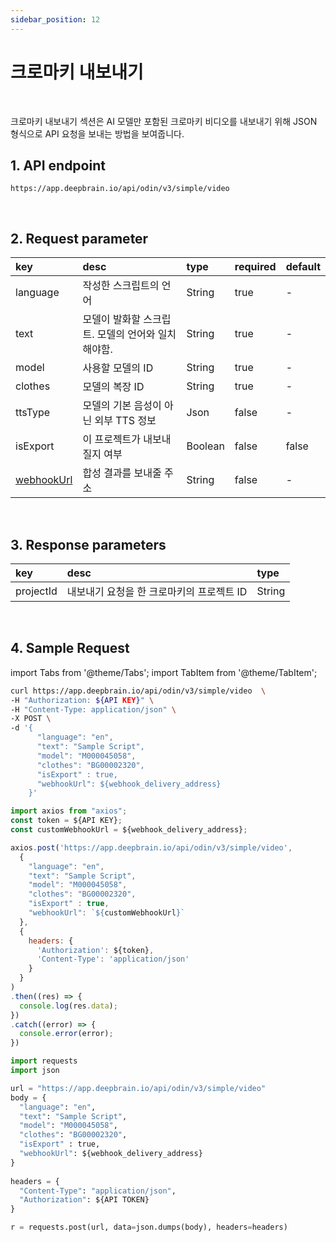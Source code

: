 ```yaml
---
sidebar_position: 12
---
```


# 크로마키 내보내기

<br/>

크로마키 내보내기 섹션은 AI 모델만 포함된 크로마키 비디오를 내보내기 위해 JSON 형식으로 API 요청을 보내는 방법을 보여줍니다.

## 1. API endpoint

```http
https://app.deepbrain.io/api/odin/v3/simple/video
```

<br/>

## 2. Request parameter

|key|desc|type|required|default|
|:---|:---|:---|:---|:---|
|language|작성한 스크립트의 언어|String|true|-|
|text|모델이 발화할 스크립트. 모델의 언어와 일치해야함.|String|true|-|
|model|사용할 모델의 ID|String|true|-|
|clothes|모델의 복장 ID|String|true|-|
|ttsType|모델의 기본 음성이 아닌 외부 TTS 정보|Json|false|-|
|isExport|이 프로젝트가 내보내질지 여부|Boolean|false|false|
|[webhookUrl](../reference/webhook)|합성 결과를 보내줄 주소|String|false|-|


<br/>

## 3. Response parameters

|key|desc|type|
|:---|:---|:---|
|projectId|내보내기 요청을 한 크로마키의 프로젝트 ID|String|

<br/>


## 4. Sample Request

import Tabs from '@theme/Tabs';
import TabItem from '@theme/TabItem';

<Tabs>
<TabItem value="curl" label="cURL">

```bash
curl https://app.deepbrain.io/api/odin/v3/simple/video  \
-H "Authorization: ${API KEY}" \
-H "Content-Type: application/json" \
-X POST \
-d '{
      "language": "en",
      "text": "Sample Script",
      "model": "M000045058",
      "clothes": "BG00002320",
      "isExport" : true,
      "webhookUrl": ${webhook_delivery_address}
    }'
```

</TabItem>
<TabItem value="js" label="Node.js">

```js
import axios from "axios"; 
const token = ${API KEY};
const customWebhookUrl = ${webhook_delivery_address};

axios.post('https://app.deepbrain.io/api/odin/v3/simple/video', 
  {
    "language": "en",
    "text": "Sample Script",
    "model": "M000045058",
    "clothes": "BG00002320",
    "isExport" : true,
    "webhookUrl": `${customWebhookUrl}`
  }, 
  {
    headers: {
      'Authorization': ${token},
      'Content-Type': 'application/json'
    }
  }
)
.then((res) => {
  console.log(res.data);
})
.catch((error) => {
  console.error(error);
})
```

</TabItem>
<TabItem value="py" label="Python">

```py
import requests
import json

url = "https://app.deepbrain.io/api/odin/v3/simple/video"
body = {
  "language": "en",
  "text": "Sample Script",
  "model": "M000045058",
  "clothes": "BG00002320",
  "isExport" : true,
  "webhookUrl": ${webhook_delivery_address}
}
    
headers = {
  "Content-Type": "application/json",
  "Authorization": ${API TOKEN}
}

r = requests.post(url, data=json.dumps(body), headers=headers)
```

</TabItem>
</Tabs>
